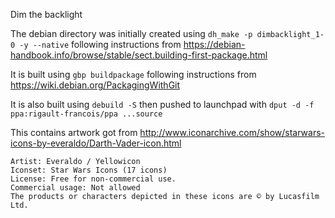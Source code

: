 Dim the backlight


The debian directory was initially created using ```dh_make -p dimbacklight_1-0 -y --native``` following instructions from https://debian-handbook.info/browse/stable/sect.building-first-package.html

It is built using ```gbp buildpackage``` following instructions from https://wiki.debian.org/PackagingWithGit

It is also built using ```debuild -S``` then pushed to launchpad with ```dput -d -f ppa:rigault-francois/ppa ...source```


This contains artwork got from http://www.iconarchive.com/show/starwars-icons-by-everaldo/Darth-Vader-icon.html

    Artist: Everaldo / Yellowicon
    Iconset: Star Wars Icons (17 icons)
    License: Free for non-commercial use.
    Commercial usage: Not allowed
    The products or characters depicted in these icons are © by Lucasfilm Ltd.
